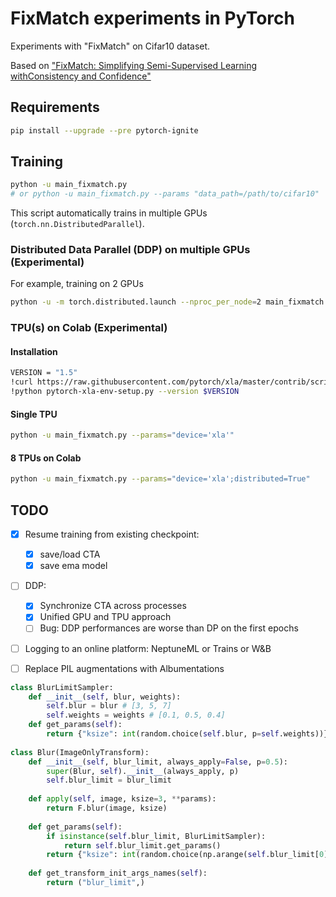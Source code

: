 # FixMatch experiments in PyTorch

Experiments with "FixMatch" on Cifar10 dataset.

Based on ["FixMatch: Simplifying Semi-Supervised Learning withConsistency and Confidence"](https://arxiv.org/abs/2001.07685)

## Requirements

```bash
pip install --upgrade --pre pytorch-ignite
```

## Training

```bash
python -u main_fixmatch.py
# or python -u main_fixmatch.py --params "data_path=/path/to/cifar10"
```

This script automatically trains in multiple GPUs (`torch.nn.DistributedParallel`). 

### Distributed Data Parallel (DDP) on multiple GPUs (Experimental)

For example, training on 2 GPUs 
```bash
python -u -m torch.distributed.launch --nproc_per_node=2 main_fixmatch.py --params="distributed=True"
```

### TPU(s) on Colab (Experimental)

#### Installation
```bash
VERSION = "1.5"
!curl https://raw.githubusercontent.com/pytorch/xla/master/contrib/scripts/env-setup.py -o pytorch-xla-env-setup.py
!python pytorch-xla-env-setup.py --version $VERSION
```

#### Single TPU
```bash
python -u main_fixmatch.py --params="device='xla'"
```

#### 8 TPUs on Colab

```bash
python -u main_fixmatch.py --params="device='xla';distributed=True"
```

## TODO

* [x] Resume training from existing checkpoint:
    * [x] save/load CTA
    * [x] save ema model

* [ ] DDP: 
    * [x] Synchronize CTA across processes
    * [x] Unified GPU and TPU approach    
    * [ ] Bug: DDP performances are worse than DP on the first epochs        

* [ ] Logging to an online platform: NeptuneML or Trains or W&B

* [ ] Replace PIL augmentations with Albumentations

```python
class BlurLimitSampler:
    def __init__(self, blur, weights):
        self.blur = blur # [3, 5, 7]
        self.weights = weights # [0.1, 0.5, 0.4]    
    def get_params(self):
        return {"ksize": int(random.choice(self.blur, p=self.weights))}
        
class Blur(ImageOnlyTransform):
    def __init__(self, blur_limit, always_apply=False, p=0.5):
        super(Blur, self).__init__(always_apply, p)
        self.blur_limit = blur_limit    
        
    def apply(self, image, ksize=3, **params):
        return F.blur(image, ksize)    
    
    def get_params(self):
        if isinstance(self.blur_limit, BlurLimitSampler):
            return self.blur_limit.get_params()
        return {"ksize": int(random.choice(np.arange(self.blur_limit[0], self.blur_limit[1] + 1, 2)))}    
    
    def get_transform_init_args_names(self):
        return ("blur_limit",)
```